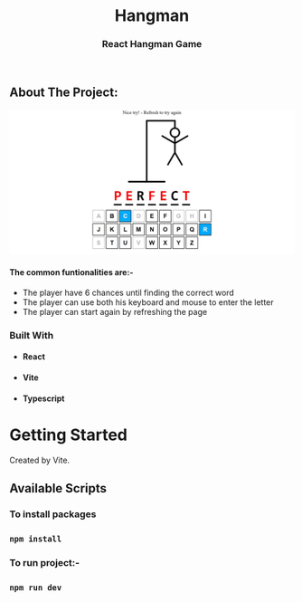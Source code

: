 <!-- PROJECT LOGO -->
<p align="center">

  <h1 align="center">Hangman</h1>

  <h3 align="center">
   React Hangman Game
  </h3>
 <br />

</p>

<!-- ABOUT THE PROJECT -->

## About The Project:

![Home page](https://github.com/muradtaghiyev05/hangman-react-typescript/blob/main/hangman-game.jpg "Hangman Game Preview")

#### The common funtionalities are:-

- The player have 6 chances until finding the correct word
- The player can use both his keyboard and mouse to enter the letter
- The player can start again by refreshing the page

### Built With

- #### React
- #### Vite
- #### Typescript


<!-- GETTING STARTED -->

# Getting Started

Created by Vite.

## Available Scripts

### To install packages

### `npm install`

### To run project:-

### `npm run dev`
